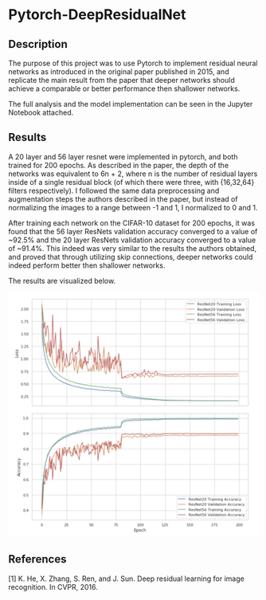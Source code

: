 # Pytorch-DeepResidualNet

## Description 
The purpose of this project was to use Pytorch to implement residual neural networks as introduced in the original paper published in 2015, and replicate the main result from the paper that deeper networks should achieve a comparable or better performance then shallower networks. 

The full analysis and the model implementation can be seen in the Jupyter Notebook attached. 

## Results
A 20 layer and 56 layer resnet were implemented in pytorch, and both trained for 200 epochs. As described in the paper, the depth of the networks was equivalent to 6n + 2, where n is the number of residual layers inside of a single residual block (of which there were three, with {16,32,64} filters respectively). I followed the same data preprocessing and augmentation steps the authors described in the paper, but instead of normalizing the images to a range between -1 and 1, I normalized to 0 and 1. 

After training each network on the CIFAR-10 dataset for 200 epochs, it was found that the 56 layer ResNets validation accuracy converged to a value of ~92.5% and the 20 layer ResNets validation accuracy converged to a value of ~91.4%. This indeed was very similar to the results the authors obtained, and proved that through utilizing skip connections, deeper networks could indeed perform better then shallower networks. 

The results are visualized below.

<img src="./ResNet.png" width = "700">


## References
[1] K. He, X. Zhang, S. Ren, and J. Sun. Deep residual learning for image recognition. In CVPR, 2016.
